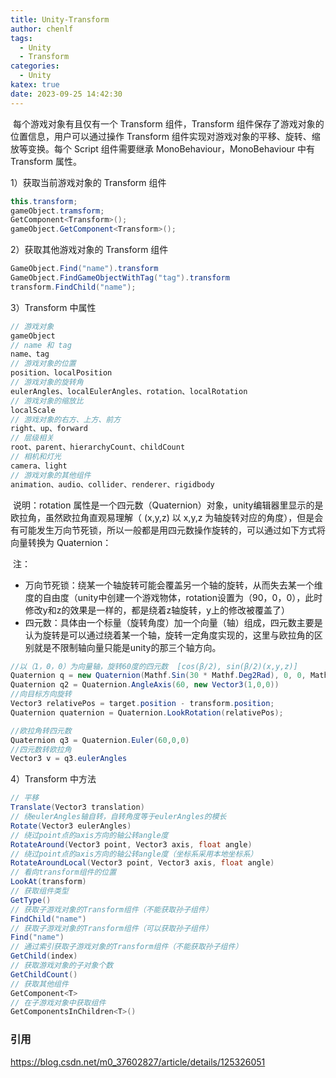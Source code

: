 ```yaml
---
title: Unity-Transform
author: chenlf
tags:
  - Unity
  - Transform
categories:
  - Unity
katex: true
date: 2023-09-25 14:42:30
---
```


​	每个游戏对象有且仅有一个 Transform 组件，Transform 组件保存了游戏对象的位置信息，用户可以通过操作 Transform 组件实现对游戏对象的平移、旋转、缩放等变换。每个 Script 组件需要继承 MonoBehaviour，MonoBehaviour 中有 Transform 属性。

1）获取当前游戏对象的 Transform 组件

```c#
this.transform;
gameObject.tramsform;
GetComponent<Transform>();
gameObject.GetComponent<Transform>();
```

 2）获取其他游戏对象的 Transform 组件

```c#
GameObject.Find("name").transform
GameObject.FindGameObjectWithTag("tag").transform
transform.FindChild("name");
```

3）Transform 中属性

```c#
// 游戏对象
gameObject
// name 和 tag
name、tag
// 游戏对象的位置
position、localPosition
// 游戏对象的旋转角
eulerAngles、localEulerAngles、rotation、localRotation
// 游戏对象的缩放比
localScale
// 游戏对象的右方、上方、前方
right、up、forward
// 层级相关
root、parent、hierarchyCount、childCount
// 相机和灯光
camera、light
// 游戏对象的其他组件
animation、audio、collider、renderer、rigidbody
```

​	说明：rotation 属性是一个四元数（Quaternion）对象，unity编辑器里显示的是欧拉角，虽然欧拉角直观易理解（ (x,y,z) 以 x,y,z 为轴旋转对应的角度），但是会有可能发生万向节死锁，所以一般都是用四元数操作旋转的，可以通过如下方式将向量转换为 Quaternion：

​	注：

- 万向节死锁：绕某一个轴旋转可能会覆盖另一个轴的旋转，从而失去某一个维度的自由度（unity中创建一个游戏物体，rotation设置为（90，0，0），此时修改y和z的效果是一样的，都是绕着z轴旋转，y上的修改被覆盖了）
- 四元数：具体由一个标量（旋转角度）加一个向量（轴）组成，四元数主要是认为旋转是可以通过绕着某一个轴，旋转一定角度实现的，这里与欧拉角的区别就是不限制轴向量只能是unity的那三个轴方向。

```c#
//以（1，0，0）为向量轴，旋转60度的四元数  [cos(β/2), sin(β/2)(x,y,z)]
Quaternion q = new Quaternion(Mathf.Sin(30 * Mathf.Deg2Rad), 0, 0, Mathf.Cos(30 * Mathf.Deg2Rad))
Quaternion q2 = Quaternion.AngleAxis(60, new Vector3(1,0,0))
//向目标方向旋转
Vector3 relativePos = target.position - transform.position;
Quaternion quaternion = Quaternion.LookRotation(relativePos); 

//欧拉角转四元数
Quaternion q3 = Quaternion.Euler(60,0,0)
//四元数转欧拉角
Vector3 v = q3.eulerAngles    
```

 4）Transform 中方法

```c#
// 平移
Translate(Vector3 translation)
// 绕eulerAngles轴自转，自转角度等于eulerAngles的模长
Rotate(Vector3 eulerAngles)
// 绕过point点的axis方向的轴公转angle度
RotateAround(Vector3 point, Vector3 axis, float angle)
// 绕过point点的axis方向的轴公转angle度（坐标系采用本地坐标系）
RotateAroundLocal(Vector3 point, Vector3 axis, float angle)
// 看向transform组件的位置
LookAt(transform)
// 获取组件类型
GetType()
// 获取子游戏对象的Transform组件（不能获取孙子组件）
FindChild("name")
// 获取子游戏对象的Transform组件（可以获取孙子组件）
Find("name")
// 通过索引获取子游戏对象的Transform组件（不能获取孙子组件）
GetChild(index)
// 获取游戏对象的子对象个数
GetChildCount()
// 获取其他组件
GetComponent<T>
// 在子游戏对象中获取组件
GetComponentsInChildren<T>()
```



### 引用

https://blog.csdn.net/m0_37602827/article/details/125326051
